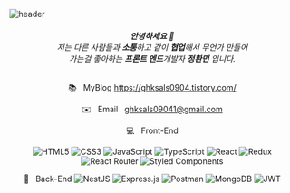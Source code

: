 ![header](https://capsule-render.vercel.app/api?type=waving&color=gradient&height=400&section=header&text=Who%20Am%20I?&fontSize=90&animation=blinking)

<center>
<!-- Who Am I -->
<h6>
<strong>안녕하세요</strong> 🤗 </br> 
저는 다른 사람들과 <strong>
소통</strong>하고 같이 <strong>협업</strong>해서 무언가 만들어 </br> 
가는걸 좋아하는  <strong>프론트 엔드</strong>개발자 <strong>정환민</strong> 입니다. </br>
</h6>

📚 &nbsp; MyBlog
https://ghksals0904.tistory.com/

✉️ &nbsp; Email &nbsp;
ghksals09041@gmail.com
<!-- Tech Stack -->
💻 &nbsp; Front-End

![HTML5](https://img.shields.io/badge/html5-%23E34F26.svg?style=for-the-badge&logo=html5&logoColor=white) ![CSS3](https://img.shields.io/badge/css3-%231572B6.svg?style=for-the-badge&logo=css3&logoColor=white) ![JavaScript](https://img.shields.io/badge/javascript-%23323330.svg?style=for-the-badge&logo=javascript&logoColor=%23F7DF1E) ![TypeScript](https://img.shields.io/badge/typescript-%23007ACC.svg?style=for-the-badge&logo=typescript&logoColor=white)
![React](https://img.shields.io/badge/react-%2320232a.svg?style=for-the-badge&logo=react&logoColor=%2361DAFB) ![Redux](https://img.shields.io/badge/redux-%23593d88.svg?style=for-the-badge&logo=redux&logoColor=white) ![React Router](https://img.shields.io/badge/React_Router-CA4245?style=for-the-badge&logo=react-router&logoColor=white) ![Styled Components](https://img.shields.io/badge/styled--components-DB7093?style=for-the-badge&logo=styled-components&logoColor=white) 

📱 &nbsp; Back-End
![NestJS](https://img.shields.io/badge/nestjs-%23E0234E.svg?style=for-the-badge&logo=nestjs&logoColor=white) ![Express.js](https://img.shields.io/badge/express.js-%23404d59.svg?style=for-the-badge&logo=express&logoColor=%2361DAFB) ![Postman](https://img.shields.io/badge/Postman-FF6C37?style=for-the-badge&logo=postman&logoColor=white) ![MongoDB](https://img.shields.io/badge/MongoDB-%234ea94b.svg?style=for-the-badge&logo=mongodb&logoColor=white) ![JWT](https://img.shields.io/badge/JWT-black?style=for-the-badge&logo=JSON%20web%20tokens)


</center>
